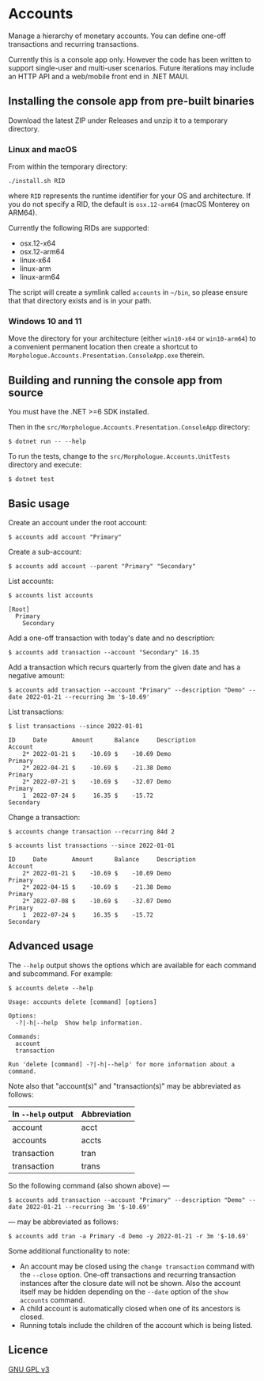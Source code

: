 # Accounts

Manage a hierarchy of monetary accounts. You can define one-off transactions and recurring transactions.

Currently this is a console app only. However the code has been written to support single-user and multi-user
scenarios. Future iterations may include an HTTP API and a web/mobile front end in .NET MAUI.

## Installing the console app from pre-built binaries

Download the latest ZIP under Releases and unzip it to a temporary directory.

### Linux and macOS

From within the temporary directory:

```
./install.sh RID
```

where `RID` represents the runtime identifier for your OS and architecture. If you do not specify a RID, the default is
`osx.12-arm64` (macOS Monterey on ARM64).

Currently the following RIDs are supported:

* osx.12-x64
* osx.12-arm64
* linux-x64
* linux-arm
* linux-arm64

The script will create a symlink called `accounts` in `~/bin`, so please ensure that that directory exists and is in
your path.

### Windows 10 and 11

Move the directory for your architecture (either `win10-x64` or `win10-arm64`) to a
convenient permanent location then create a shortcut to `Morphologue.Accounts.Presentation.ConsoleApp.exe` therein.

## Building and running the console app from source

You must have the .NET >=6 SDK installed.

Then in the `src/Morphologue.Accounts.Presentation.ConsoleApp` directory:

```
$ dotnet run -- --help
```

To run the tests, change to the `src/Morphologue.Accounts.UnitTests` directory and execute:

```
$ dotnet test
```

## Basic usage

Create an account under the root account:

```
$ accounts add account "Primary"
```

Create a sub-account:

```
$ accounts add account --parent "Primary" "Secondary"
```

List accounts:

```
$ accounts list accounts

[Root]
  Primary
    Secondary
```

Add a one-off transaction with today's date and no description:

```
$ accounts add transaction --account "Secondary" 16.35
```

Add a transaction which recurs quarterly from the given date and has a negative amount:

```
$ accounts add transaction --account "Primary" --description "Demo" --date 2022-01-21 --recurring 3m '$-10.69'
```

List transactions:

```
$ list transactions --since 2022-01-01

ID     Date       Amount      Balance     Description                              Account
    2* 2022-01-21 $    -10.69 $    -10.69 Demo                                     Primary
    2* 2022-04-21 $    -10.69 $    -21.38 Demo                                     Primary
    2* 2022-07-21 $    -10.69 $    -32.07 Demo                                     Primary
    1  2022-07-24 $     16.35 $    -15.72                                          Secondary
```

Change a transaction:

```
$ accounts change transaction --recurring 84d 2

$ accounts list transactions --since 2022-01-01

ID     Date       Amount      Balance     Description                              Account
    2* 2022-01-21 $    -10.69 $    -10.69 Demo                                     Primary
    2* 2022-04-15 $    -10.69 $    -21.38 Demo                                     Primary
    2* 2022-07-08 $    -10.69 $    -32.07 Demo                                     Primary
    1  2022-07-24 $     16.35 $    -15.72                                          Secondary
```

## Advanced usage

The `--help` output shows the options which are available for each command and subcommand. For example:

```
$ accounts delete --help

Usage: accounts delete [command] [options]

Options:
  -?|-h|--help  Show help information.

Commands:
  account       
  transaction   

Run 'delete [command] -?|-h|--help' for more information about a command.
```

Note also that "account(s)" and "transaction(s)" may be abbreviated as follows:

| In `--help` output | Abbreviation |
|--------------------|--------------|
| account            | acct         |
| accounts           | accts        |
| transaction        | tran         |
| transaction        | trans        |

So the following command (also shown above) —

```
$ accounts add transaction --account "Primary" --description "Demo" --date 2022-01-21 --recurring 3m '$-10.69'
```

— may be abbreviated as follows:

```
$ accounts add tran -a Primary -d Demo -y 2022-01-21 -r 3m '$-10.69'
```

Some additional functionality to note:

* An account may be closed using the `change transaction` command with the `--close` option. One-off transactions and
  recurring transaction instances after the closure date will not be shown. Also the account itself may be hidden
  depending on the `--date` option of the `show accounts` command.
* A child account is automatically closed when one of its ancestors is closed.
* Running totals include the children of the account which is being listed.

## Licence

[GNU GPL v3](LICENSE)

